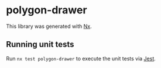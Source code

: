 # polygon-drawer

This library was generated with [Nx](https://nx.dev).

## Running unit tests

Run `nx test polygon-drawer` to execute the unit tests via [Jest](https://jestjs.io).
